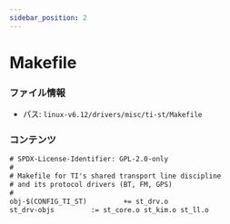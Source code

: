 ```yaml
---
sidebar_position: 2
---
```

# Makefile

### ファイル情報

- パス: `linux-v6.12/drivers/misc/ti-st/Makefile`

### コンテンツ

```txt
# SPDX-License-Identifier: GPL-2.0-only
#
# Makefile for TI's shared transport line discipline
# and its protocol drivers (BT, FM, GPS)
#
obj-$(CONFIG_TI_ST) 		+= st_drv.o
st_drv-objs			:= st_core.o st_kim.o st_ll.o

```

